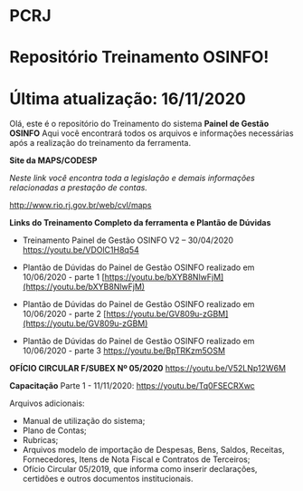 # PCRJ
# Repositório Treinamento OSINFO!
# Última atualização: 16/11/2020

Olá, este é o repositório do Treinamento do sistema **Painel de Gestão OSINFO**
Aqui você encontrará todos os arquivos e informações necessárias após a realização do treinamento da ferramenta.

**Site da MAPS/CODESP**

_Neste link você encontra toda a legislação e demais informações relacionadas a prestação de contas._

http://www.rio.rj.gov.br/web/cvl/maps

**Links do Treinamento Completo da ferramenta e Plantão de Dúvidas**
- Treinamento Painel de Gestão OSINFO V2 – 30/04/2020
https://youtu.be/VDOlC1H8q54

- Plantão de Dúvidas do Painel de Gestão OSINFO realizado em 10/06/2020 - parte 1
[https://youtu.be/bXYB8NlwFjM](https://youtu.be/bXYB8NlwFjM)
  
- Plantão de Dúvidas do Painel de Gestão OSINFO realizado em 10/06/2020 - parte 2
[https://youtu.be/GV809u-zGBM](https://youtu.be/GV809u-zGBM)
 
- Plantão de Dúvidas do Painel de Gestão OSINFO realizado em 10/06/2020 - parte 3
https://youtu.be/BpTRKzm5OSM

**OFÍCIO CIRCULAR F/SUBEX Nº 05/2020**
https://youtu.be/V52LNp12W6M

**Capacitação**
Parte 1 - 11/11/2020:
https://youtu.be/Tq0FSECRXwc

Arquivos adicionais:
- Manual de utilização do sistema;
- Plano de Contas;
- Rubricas;
- Arquivos modelo de importação de Despesas, Bens, Saldos, Receitas, Fornecedores, Itens de Nota Fiscal e Contratos de Terceiros;
- Ofício Circular 05/2019, que informa como inserir declarações, certidões e outros documentos institucionais.
